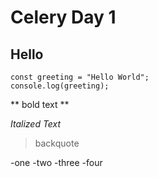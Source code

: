 # Celery Day 1 
## Hello
``` JS
const greeting = "Hello World";
console.log(greeting);
```

** bold text **

*Italized Text*

> backquote

-one
-two
-three
-four


